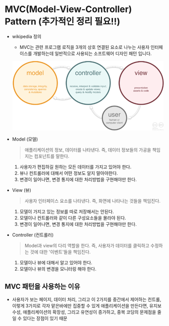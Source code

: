 # MVC(Model-View-Controller) Pattern (추가적인 정리 필요!!)

- wikipedia 정의

  - MVC는 관련 프로그램 로직을 3개의 상호 연결된 요소로 나누는 사용자 인터페이스를 개발하는데 일반적으로 사용되는 소프트웨어 디자인 패턴 입니다.

  ![MVC패턴 다이어 그램](./mvc_diagram.png)

- Model (모델)

  > 애플리케이션의 정보, 데이터를 나타낸다. 즉, 데이터 정보들의 가공을 책임지는 컴포넌트를 말한다.

  1. 사용자가 편집하길 원하는 모든 데이터를 가지고 있어야 한다.
  2. 뷰나 컨트롤러에 대해서 어떤 정보도 알지 말아야한다.
  3. 변경이 일어나면, 변경 통지에 대한 처리방법을 구현해야만 한다.

- View (뷰)

  > 사용자 인터페이스 요소를 나타낸다. 즉, 화면에 나타나는 것들을 책임진다.

  1. 모델이 가지고 있는 정보를 따로 저장해서는 안된다.
  2. 모델이나 컨트롤러와 같이 다른 구성요소들을 몰라야 된다.
  3. 변경이 일어나면, 변경 통지에 대한 처리방법을 구현해야만 한다.

- Controller (컨트롤러)
  > Model과 view의 다리 역할을 한다. 즉, 사용자가 데이터를 클릭하고 수정하는 것에 대한 '이벤트'들을 책임진다.
  1. 모델이나 뷰에 대해서 알고 있어야 한다.
  2. 모델이나 뷰의 변경을 모니터링 해야 한다.

## MVC 패턴을 사용하는 이유

- 사용자가 보는 페이지, 데이터 처리, 그리고 이 2가지를 중간에서 제어하는 컨트롤, 이렇게 3가지로 각자 맡은바에만 집중할 수 있게 애플리케이션을 만든다면, 유지보수성, 애플리케이션의 확장성, 그리고 유연성이 증가하고, 중복 코딩의 문제점을 줄일 수 있다는 장점이 있기 때문
